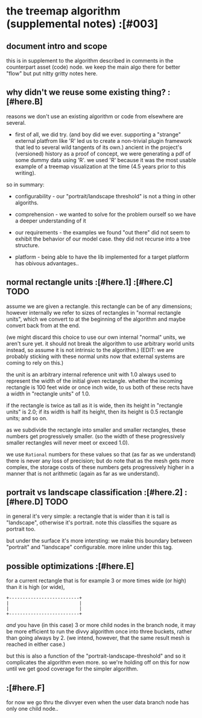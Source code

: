 # the treemap algorithm (supplemental notes) :[#003]

## document intro and scope

this is in supplement to the algorithm described in comments in the
counterpart asset (code) node. we keep the main algo there for better
"flow" but put nitty gritty notes here.




## why didn't we reuse some existing thing? :[#here.B]

reasons we don't use an existing algorithm or code from elsewhere
are several.

  - first of all, we did try. (and boy did we ever. supporting a "strange"
    external platfrom like 'R' led us to create a non-trivial plugin
    framework that led to several wild tangents of its own.) ancient in
    the project's (versioned) history as a proof of concept, we were
    generating a pdf of some dummy data using 'R'. we used 'R' because it
    was the most usable example of a treemap visualization at the time
    (4.5 years prior to this writing).

so in summary:

  - configurability - our "portrait/landscape threshold" is not a thing
    in other algoriths.

  - comprehension - we wanted to solve for the problem ourself so we
    have a deeper understanding of it

  - our requirements - the examples we found "out there" did not seem to
    exhibit the behavior of our model case. they did not recurse into a
    tree structure.

  - platform - being able to have the lib implemented for a target platform
    has obivous advantages..




## normal rectangle units :[#here.1] :[#here.C]  TODO

assume we are given a rectangle. this rectangle can be of any
dimensions; however internally we refer to sizes of rectangles
in "normal rectangle units", which we convert to at the beginning
of the algorithm and maybe convert back from at the end.

(we might discard this choice to use our own internal "normal"
units, we aren't sure yet. it should not break the algorithm to
use arbitrary world units instead, so assume it is not intrinsic
to the algorithm.) (EDIT: we are probably sticking with these
normal units now that external systems are coming to rely on this.)

the unit is an arbitrary internal reference unit with 1.0 always
used to represent the width of the initial given rectangle. whether
the incoming rectangle is 100 feet wide or once inch wide, to us both
of these rects have a width in "rectangle units" of 1.0.

if the rectangle is twice as tall as it is wide, then its height in
"rectangle units" is 2.0; if its width is half its height, then its
height is 0.5 rectangle units; and so on.

as we subdivide the rectangle into smaller and smaller rectangles,
these numbers get progressively smaller. (so the width of these
progressively smaller rectangles will never meet or exceed 1.0).

we use `Rational` numbers for these values so that (as far as we
understand) there is never any loss of precision; but do note that
as the mesh gets more complex, the storage costs of these numbers
gets progressively higher in a manner that is not arithmetic (again
as far as we understand).




## portrait vs landscape classification :[#here.2] :[#here.D]  TODO

in general it's very simple: a rectangle that is wider than it is tall is
"landscape", otherwise it's portrait. note this classifies the square as
portrait too.

but under the surface it's more intersting: we make this boundary between
"portrait" and "landscape" configurable. more inline under this tag.




## possible optimizations :[#here.E]

for a current rectangle that is for example 3 or more times wide (or high)
than it is high (or wide),

    +--------------------------+
    |                          |
    |                          |
    +--------------------------+

*and* you have (in this case) 3 or more child nodes in the branch node,
it may be more efficient to run the divvy algorithm once into three
buckets, rather than going always by 2. (we intend, however, that the
same result mesh is reached in either case.)

but this is also a function of the "portrait-landscape-threshold" and so
it complicates the algorithm even more. so we're holding off on this for
now until we get good coverage for the simpler algorithm.




## :[#here.F]

for now we go thru the divvyer even when the user data branch node has
only one child node..
